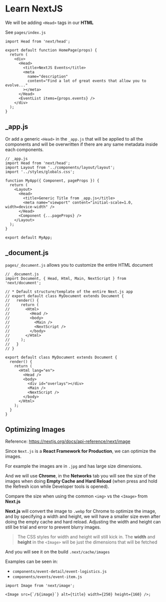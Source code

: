 # Learn NextJS

We will be adding `<Head>` tags in our **HTML**

See `pages/index.js`

```tsx
import Head from 'next/head';

export default function HomePage(props) {
  return (
    <div>
      <Head>
        <title>NextJS Events</title>
        <meta
          name="description"
          content="Find a lot of great events that allow you to evolve..."
        ></meta>
      </Head>
      <EventList items={props.events} />
    </div>
  );
}
```

## \_app.js

Or add a generic `<Head>` in the `_app.js` that will be applied to all the components and will be overwritten if there are any same metadata inside each components.

```tsx
// _app.js
import Head from 'next/head';
import Layout from '../components/layout/layout';
import '../styles/globals.css';

function MyApp({ Component, pageProps }) {
  return (
    <Layout>
      <Head>
        <title>Generic Title from _app.js</title>
        <meta name="viewport" content="initial-scale=1.0, width=device-width" />
      </Head>
      <Component {...pageProps} />
    </Layout>
  );
}

export default MyApp;
```

## \_document.js

`pages/_document.js` allows you to customize the entire HTML document

```tsx
// _document.js
import Document, { Head, Html, Main, NextScript } from 'next/document';

// * Default structure/template of the entire Next.js app
// export default class MyDocument extends Document {
//   render() {
//     return (
//       <Html>
//         <Head />
//         <body>
//           <Main />
//           <NextScript />
//         </body>
//       </Html>
//     );
//   }
// }

export default class MyDocument extends Document {
  render() {
    return (
      <Html lang="en">
        <Head />
        <body>
          <div id="overlays"></div>
          <Main />
          <NextScript />
        </body>
      </Html>
    );
  }
}
```

## Optimizing Images

Reference: https://nextjs.org/docs/api-reference/next/image

Since `Next.js` is a **React Framework for Production**, we can optimize the images.

For example the images are in `.jpg` and has large size dimensions.

And we will use **Chrome**, in the **Networks** tab you will see the size of the images when doing **Empty Cache and Hard Reload** (when press and hold the Refresh icon while Developer tools is opened).

Compare the size when using the common `<img>` vs the `<Image>` from **Next.js**

**Next.js** will convert the image to `.webp` for Chrome to optimize the image, and by specifying a width and height, we will have a smaller size even after doing the empty cache and hard reload. Adjusting the width and height can still be trial and error to prevent blurry images.

> The CSS styles for width and height will still kick in. The **width** and **height** in the `<Image>` will be just the dimensions that will be fetched

And you will see it on the build `.next/cache/images`

Examples can be seen in:

- `components/event-detail/event-logistics.js`
- `components/events/event-item.js`

```tsx
import Image from 'next/image';

<Image src={`/${image}`} alt={title} width={250} height={160} />;
```
